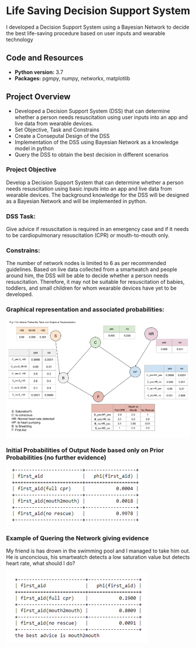 # Life Saving Decision Support System
I developed a Decision Support System using a Bayesian Network to decide the best life-saving procedure based on user inputs and wearable technology

## Code and Resources
* **Python version:** 3.7
* **Packages:** pgmpy, numpy, networkx, matplotlib

## Project Overview
* Developed a Decision Support System (DSS) that can determine whether a person needs resuscitation using user inputs into an app and live data from wearable devices.
* Set Objective, Task and Constrains
* Create a Conseputal Design of the DSS
* Implementation of the DSS using Bayesian Network as a knowledge model in python
* Query the DSS to obtain the best decision in different scenarios

### Project Objective
Develop a Decision Support System that can determine whether a person needs
resuscitation using basic inputs into an app and live data from wearable devices.
The background knowledge for the DSS will be designed as a Bayesian Network and
will be implemented in python.

### DSS Task:
Give advice if resuscitation is required in an emergency case and if it needs to be
cardiopulmonary resuscitation (CPR) or mouth-to-mouth only.
 
### Constrains: 
The number of network nodes is limited to 6 as per recommended guidelines.
Based on live data collected from a smartwatch and people around him, the DSS will
be able to decide whether a person needs resuscitation. Therefore, it may not be
suitable for resuscitation of babies, toddlers, and small children for whom wearable
devices have yet to be developed.

### Graphical representation and associated probabilities:
![alt text](https://github.com/CarolinaKra/LifeSavingDSS/blob/main/Images/graph.png)

### Initial Probabilities of Output Node based only on Prior Probabilities (no further evidence)
![alt text](https://github.com/CarolinaKra/LifeSavingDSS/blob/main/Images/InitialProbabilities.png)

### Example of Quering the Network giving evidence
My friend is has drown in the swimming pool and I managed to take him out. He is unconcious, his smartwatch detects a low saturation value but detects heart rate, what should I do?

![alt text](https://github.com/CarolinaKra/LifeSavingDSS/blob/main/Images/m2mprobabilities.png)




